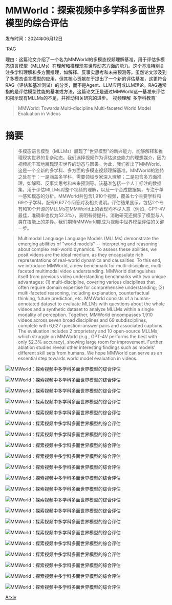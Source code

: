 # MMWorld：探索视频中多学科多面世界模型的综合评估

发布时间：2024年06月12日

`RAG

理由：这篇论文介绍了一个名为MMWorld的多模态视频理解基准，用于评估多模态语言模型（MLLMs）在理解和推理现实世界动态方面的能力。这个基准特别关注多学科理解和多方面推理，如解释、反事实思考和未来预测等。虽然论文涉及到了多模态语言模型的应用，但其核心贡献在于提出了一个新的评估基准，这更符合RAG（评估和基准测试）的分类，而不是Agent、LLM应用或LLM理论。RAG通常指的是评估模型性能的基准或方法，这篇论文正是通过MMWorld这一基准来评估和揭示现有MLLMs的不足，并推动相关研究的进步。` `视频理解` `多学科教育`

> MMWorld: Towards Multi-discipline Multi-faceted World Model Evaluation in Videos

# 摘要

> 多模态语言模型（MLLMs）展现了“世界模型”的新兴能力，能够解释和推理现实世界的复杂动态。我们选择视频作为评估这些能力的理想媒介，因为视频能丰富地展现现实世界的动态与因果。为此，我们推出了MMWorld，这是一个全新的多学科、多方面的多模态视频理解基准。MMWorld的独特之处在于：一是涵盖多学科，需要领域专家深入理解；二是包含多方面推理，如解释、反事实思考和未来预测等。该基准包括一个人工标注的数据集，用于评估MLLMs对整个视频的理解，以及一个合成数据集，专注于单一感知模态的分析。MMWorld共包含1,910个视频，覆盖七个主要学科和69个子学科，配有6,627个问答对及相关说明。评估结果显示，包括2个专有和10个开源的MLLMs在MMWorld上的表现均不尽人意（例如，GPT-4V最佳，准确率也仅为52.3%），表明有待提升。消融研究还揭示了模型与人类在技能上的差异。我们期待MMWorld能成为视频中世界模型评估的关键一步。

> Multimodal Language Language Models (MLLMs) demonstrate the emerging abilities of "world models" -- interpreting and reasoning about complex real-world dynamics. To assess these abilities, we posit videos are the ideal medium, as they encapsulate rich representations of real-world dynamics and causalities. To this end, we introduce MMWorld, a new benchmark for multi-discipline, multi-faceted multimodal video understanding. MMWorld distinguishes itself from previous video understanding benchmarks with two unique advantages: (1) multi-discipline, covering various disciplines that often require domain expertise for comprehensive understanding; (2) multi-faceted reasoning, including explanation, counterfactual thinking, future prediction, etc. MMWorld consists of a human-annotated dataset to evaluate MLLMs with questions about the whole videos and a synthetic dataset to analyze MLLMs within a single modality of perception. Together, MMWorld encompasses 1,910 videos across seven broad disciplines and 69 subdisciplines, complete with 6,627 question-answer pairs and associated captions. The evaluation includes 2 proprietary and 10 open-source MLLMs, which struggle on MMWorld (e.g., GPT-4V performs the best with only 52.3\% accuracy), showing large room for improvement. Further ablation studies reveal other interesting findings such as models' different skill sets from humans. We hope MMWorld can serve as an essential step towards world model evaluation in videos.

![MMWorld：探索视频中多学科多面世界模型的综合评估](../../../paper_images/2406.08407/x1.png)

![MMWorld：探索视频中多学科多面世界模型的综合评估](../../../paper_images/2406.08407/x2.png)

![MMWorld：探索视频中多学科多面世界模型的综合评估](../../../paper_images/2406.08407/x3.png)

![MMWorld：探索视频中多学科多面世界模型的综合评估](../../../paper_images/2406.08407/x4.png)

![MMWorld：探索视频中多学科多面世界模型的综合评估](../../../paper_images/2406.08407/x5.png)

![MMWorld：探索视频中多学科多面世界模型的综合评估](../../../paper_images/2406.08407/x6.png)

![MMWorld：探索视频中多学科多面世界模型的综合评估](../../../paper_images/2406.08407/x7.png)

![MMWorld：探索视频中多学科多面世界模型的综合评估](../../../paper_images/2406.08407/amt_img.png)

![MMWorld：探索视频中多学科多面世界模型的综合评估](../../../paper_images/2406.08407/human_eval.png)

![MMWorld：探索视频中多学科多面世界模型的综合评估](../../../paper_images/2406.08407/x8.png)

![MMWorld：探索视频中多学科多面世界模型的综合评估](../../../paper_images/2406.08407/x9.png)

![MMWorld：探索视频中多学科多面世界模型的综合评估](../../../paper_images/2406.08407/x10.png)

![MMWorld：探索视频中多学科多面世界模型的综合评估](../../../paper_images/2406.08407/x11.png)

![MMWorld：探索视频中多学科多面世界模型的综合评估](../../../paper_images/2406.08407/x12.png)

![MMWorld：探索视频中多学科多面世界模型的综合评估](../../../paper_images/2406.08407/x13.png)

![MMWorld：探索视频中多学科多面世界模型的综合评估](../../../paper_images/2406.08407/x14.png)

![MMWorld：探索视频中多学科多面世界模型的综合评估](../../../paper_images/2406.08407/x15.png)

![MMWorld：探索视频中多学科多面世界模型的综合评估](../../../paper_images/2406.08407/x16.png)

![MMWorld：探索视频中多学科多面世界模型的综合评估](../../../paper_images/2406.08407/x17.png)

![MMWorld：探索视频中多学科多面世界模型的综合评估](../../../paper_images/2406.08407/x18.png)

![MMWorld：探索视频中多学科多面世界模型的综合评估](../../../paper_images/2406.08407/x19.png)

[Arxiv](https://arxiv.org/abs/2406.08407)